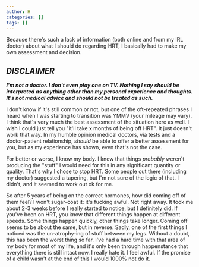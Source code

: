 ```yaml
---
author: H
categories: []
tags: []
---
```

Because there's such a lack of information (both online and from my IRL doctor) about what I should do regarding HRT, I basically had to make my own assessment and decision.

## _DISCLAIMER_
***I'm not a doctor. I don't even play one on TV. Nothing I say should be interpreted as anything other than _my personal experience and thoughts_. It's not medical advice and _should not_ be treated as such.***

I don't know if it's still common or not, but one of the oft-repeated phrases I heard when I was starting to transition was YMMV (your mileage may vary). I think that's very much the best assessment of the situation here as well. I wish I could just tell you "it'll take x months of being off HRT". It just doesn't work that way. In my humble opinion medical doctors, via tests and a doctor-patient relationship, _should_ be able to offer a better assessment for you, but as my experience has shown, even that's not the case.

For better or worse, I know my body. I knew that things _probably_ weren't producing the "stuff" I would need for this in any significant quantity or quality. That's why I chose to stop HRT. Some people out there (including my doctor) suggested a tapering, but I'm not sure of the logic of that. I didn't, and it seemed to work out ok for me.

So after 5 years of being on the correct hormones, how did coming off of them feel? I won't sugar-coat it: it's fucking awful. Not right away. It took me about 2-3 weeks before I really started to notice, but I definitely did. If you've been on HRT, you know that different things happen at different speeds. Some things happen quickly, other things take longer. Coming off seems to be about the same, but in reverse. Sadly, one of the first things I noticed was the un-atrophy-ing of stuff between my legs. Without a doubt, this has been the worst thing so far. I've had a hard time with that area of my body for most of my life, and it's only been through happenstance that everything there is still intact now. I really hate it. I feel awful. If the promise of a child wasn't at the end of this I would 1000% not do it. 
